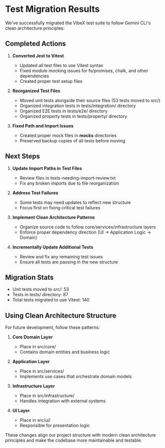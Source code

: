 # Test Migration Results

We've successfully migrated the VibeX test suite to follow Gemini CLI's clean architecture principles:

## Completed Actions

1. **Converted Jest to Vitest**
   - Updated all test files to use Vitest syntax
   - Fixed module mocking issues for fs/promises, chalk, and other dependencies
   - Created proper test setup files

2. **Reorganized Test Files**
   - Moved unit tests alongside their source files (53 tests moved to src/)
   - Organized integration tests in tests/integration/ directory
   - Organized E2E tests in tests/e2e/ directory
   - Organized property tests in tests/property/ directory

3. **Fixed Path and Import Issues**
   - Created proper mock files in __mocks__ directories
   - Preserved backup copies of all tests before moving

## Next Steps

1. **Update Import Paths in Test Files**
   - Review files in tests-needing-import-review.txt
   - Fix any broken imports due to file reorganization

2. **Address Test Failures**
   - Some tests may need updates to reflect new structure
   - Focus first on fixing critical test failures

3. **Implement Clean Architecture Patterns**
   - Organize source code to follow core/services/infrastructure layers
   - Enforce proper dependency direction (UI → Application Logic → Domain)

4. **Incrementally Update Additional Tests**
   - Review and fix any remaining test issues
   - Ensure all tests are passing in the new structure

## Migration Stats

- Unit tests moved to src/: 53
- Tests in tests/ directory: 87
- Total tests migrated to use Vitest: 140

## Using Clean Architecture Structure

For future development, follow these patterns:

1. **Core Domain Layer**
   - Place in src/core/
   - Contains domain entities and business logic

2. **Application Layer**
   - Place in src/services/
   - Implements use cases that orchestrate domain models

3. **Infrastructure Layer**
   - Place in src/infrastructure/
   - Handles integration with external systems

4. **UI Layer**
   - Place in src/ui/
   - Responsible for presentation logic

These changes align our project structure with modern clean architecture principles and make the codebase more maintainable and testable.